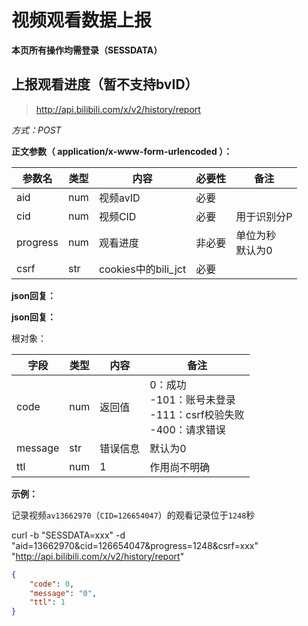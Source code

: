 # 视频观看数据上报

**本页所有操作均需登录（SESSDATA）**

## 上报观看进度（暂不支持bvID）

> http://api.bilibili.com/x/v2/history/report

*方式：POST*

**正文参数（ application/x-www-form-urlencoded ）：**

| 参数名   | 类型 | 内容                | 必要性 | 备注                  |
| -------- | ---- | ------------------- | ------ | --------------------- |
| aid      | num  | 视频avID            | 必要   |                       |
| cid      | num  | 视频CID             | 必要   | 用于识别分P           |
| progress | num  | 观看进度            | 非必要 | 单位为秒<br />默认为0 |
| csrf     | str  | cookies中的bili_jct | 必要   |                       |

**json回复：**

**json回复：**

根对象：

| 字段    | 类型 | 内容     | 备注                                                         |
| ------- | ---- | -------- | ------------------------------------------------------------ |
| code    | num  | 返回值   | 0：成功 <br />-101：账号未登录<br />-111：csrf校验失败<br />-400：请求错误 |
| message | str  | 错误信息 | 默认为0                                                      |
| ttl     | num  | 1        | 作用尚不明确                                                 |

**示例：**

记录视频`av13662970`（`CID=126654047`）的观看记录位于`1248`秒

curl -b "SESSDATA=xxx" -d "aid=13662970&cid=126654047&progress=1248&csrf=xxx" "http://api.bilibili.com/x/v2/history/report"

```json
{
    "code": 0,
    "message": "0",
    "ttl": 1
}
```

